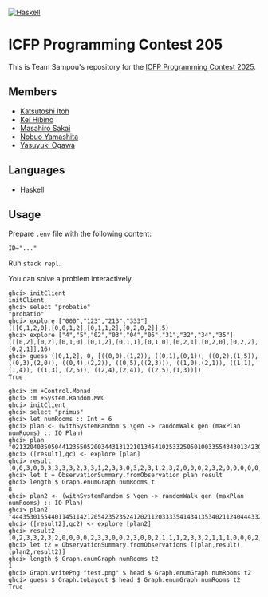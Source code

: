 [![Haskell](https://github.com/TeamSampou/icfpc2025/actions/workflows/haskell.yml/badge.svg)](https://github.com/TeamSampou/icfpc2025/actions/workflows/haskell.yml)

# ICFP Programming Contest 205

This is Team Sampou's repository for the [ICFP Programming Contest 2025](http://icfpcontest2025.github.io/).

## Members

* [Katsutoshi Itoh](https://github.com/cutsea110)
* [Kei Hibino](https://github.com/khibino)
* [Masahiro Sakai](https://github.com/msakai)
* [Nobuo Yamashita](https://github.com/nobsun)
* [Yasuyuki Ogawa](https://github.com/oganet)

## Languages

* Haskell

## Usage

Prepare `.env` file with the following content:

```
ID="..."
```

Run `stack repl`.

You can solve a problem interactively.

```
ghci> initClient
initClient
ghci> select "probatio"
"probatio"
ghci> explore ["000","123","213","333"]
([[0,1,2,0],[0,0,1,2],[0,1,1,2],[0,2,0,2]],5)
ghci> explore ["4","5","02","03","04","05","31","32","34","35"]
([[0,2],[0,2],[0,1,0],[0,1,2],[0,1,1],[0,1,0],[0,2,1],[0,2,0],[0,2,2],[0,2,1]],16)
ghci> guess ([0,1,2], 0, [((0,0),(1,2)), ((0,1),(0,1)), ((0,2),(1,5)), ((0,3),(2,0)), ((0,4),(2,2)), ((0,5),((2,3))), ((1,0),(2,1)), ((1,1),(1,4)), ((1,3), (2,5)), ((2,4),(2,4)), ((2,5),(1,3))])
True
```

```
ghci> :m +Control.Monad
ghci> :m +System.Random.MWC
ghci> initClient
ghci> select "primus"
ghci> let numRooms :: Int = 6
ghci> plan <- (withSystemRandom $ \gen -> randomWalk gen (maxPlan numRooms) :: IO Plan)
ghci> plan
"021320403505044123550520034431312210134541025332505010033554343013423011254052531011533004340304253205132534"
ghci> ([result],qc) <- explore [plan]
ghci> result
[0,0,3,0,0,3,3,3,3,2,3,3,1,2,3,3,0,3,2,3,1,2,3,2,0,0,0,2,3,2,0,0,0,0,0,0,0,0,0,2,3,3,0,1,1,1,0,0,3,1,2,3,3,0,1,1,1,0,0,0,2,1,1,1,1,1,0,2,1,1,1,1,2,1,1,1,2,3,2,3,2,0,1,2,0,0,0,0,1,1,3,2,3,3,2,0,2,1,1,0,3,3,1,1,0,3,1,1,1]
ghci> let t = ObservationSummary.fromObservation plan result
ghci> length $ Graph.enumGraph numRooms t
8
ghci> plan2 <- (withSystemRandom $ \gen -> randomWalk gen (maxPlan numRooms) :: IO Plan)
ghci> plan2
"444353015544011451142120542352352412021120333354143413534021124044433230143221233515203430144335244212214453"
ghci> ([result2],qc2) <- explore [plan2]
ghci> result2
[0,2,3,3,2,3,2,0,0,0,0,2,3,3,0,0,2,3,0,0,2,1,1,1,2,3,3,2,1,1,1,0,0,0,2,0,3,3,2,0,0,0,0,0,0,0,0,0,2,0,2,1,1,1,0,0,0,2,0,0,0,0,0,2,0,2,3,3,2,1,1,1,1,1,1,1,1,1,2,1,1,0,0,0,0,0,0,0,2,1,1,1,1,3,2,1,1,1,1,3,2,0,3,2,0,2,3,1,1]
ghci> let t2 = ObservationSummary.fromObservations [(plan,result), (plan2,result2)]
ghci> length $ Graph.enumGraph numRooms t2
1
ghci> Graph.writePng "test.png" $ head $ Graph.enumGraph numRooms t2
ghci> guess $ Graph.toLayout $ head $ Graph.enumGraph numRooms t2
True
```

